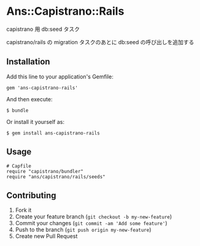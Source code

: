 # Ans::Capistrano::Rails

capistrano 用 db:seed タスク

capistrano/rails の migration タスクのあとに db:seed の呼び出しを追加する

## Installation

Add this line to your application's Gemfile:

    gem 'ans-capistrano-rails'

And then execute:

    $ bundle

Or install it yourself as:

    $ gem install ans-capistrano-rails

## Usage

    # Capfile
    require "capistrano/bundler"
    require "ans/capistrano/rails/seeds"

## Contributing

1. Fork it
2. Create your feature branch (`git checkout -b my-new-feature`)
3. Commit your changes (`git commit -am 'Add some feature'`)
4. Push to the branch (`git push origin my-new-feature`)
5. Create new Pull Request

